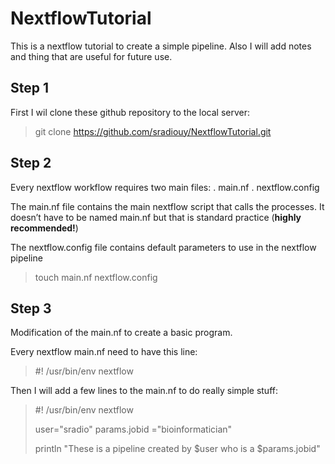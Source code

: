 # NextflowTutorial

This is a nextflow tutorial to create a simple pipeline. Also I will add notes and thing that are useful for future use.

## Step 1

First I wil clone these github repository to the local server: 

> git clone https://github.com/sradiouy/NextflowTutorial.git

## Step 2 

Every nextflow workflow requires two main files: 
  . main.nf
  . nextflow.config
  
The main.nf file contains the main nextflow script that calls the processes.
It doesn’t have to be named main.nf but that is standard practice (**highly recommended!**)

The nextflow.config file contains default parameters to use in the nextflow pipeline

> touch main.nf nextflow.config

## Step 3 

Modification of the main.nf to create a basic program.

Every nextflow main.nf need to have this line:
> #! /usr/bin/env nextflow

Then I will add a few lines to the main.nf to do really simple stuff:
> #! /usr/bin/env nextflow
>
> user="sradio"
> params.jobid ="bioinformatician"
>
> println "These is a pipeline created by $user who is a  $params.jobid"

